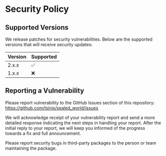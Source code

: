 # Security Policy

## Supported Versions

We release patches for security vulnerabilities. Below are the supported versions that will receive security updates:

| Version | Supported          |
| ------- | ------------------ |
| 2.x.x   | :white_check_mark: |
| 1.x.x   | :x:                |

## Reporting a Vulnerability

Please report vulnerability to the GitHub Issues section of this repository: <https://github.com/tsinis/sealed_world/issues>

We will acknowledge receipt of your vulnerability report and send a more detailed response indicating the next steps in handling your report. After the initial reply to your report, we will keep you informed of the progress towards a fix and full announcement.

Please report security bugs in third-party packages to the person or team maintaining the package.
